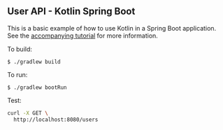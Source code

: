 ## User API - Kotlin Spring Boot

This is a basic example of how to use Kotlin in a Spring Boot application. See the [accompanying tutorial](http://kotlinlang.org/docs/tutorials/spring-boot-restful.html)
for more information.


To build:

```
$ ./gradlew build
```

To run:

```
$ ./gradlew bootRun
```

Test:
```sh
curl -X GET \
  http://localhost:8080/users
```